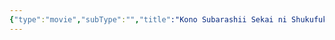 ```yaml
---
{"type":"movie","subType":"","title":"Kono Subarashii Sekai ni Shukufuku wo! Spin-off: Kono Subarashii Sekai ni Bakuen wo!","englishTitle":"Konosuba: An Explosion on This Wonderful World!","year":"","dataSource":"MALAPI","url":"https://myanimelist.net/anime/51961/Kono_Subarashii_Sekai_ni_Shukufuku_wo_Spin-off__Kono_Subarashii_Sekai_ni_Bakuen_wo","id":51961,"genres":["Comedy","Fantasy"],"producer":"","duration":"Unknown","onlineRating":0,"actors":null,"image":"https://cdn.myanimelist.net/images/anime/1180/124137.jpg","released":true,"streamingServices":null,"premiere":"01/01/1970","watched":false,"lastWatched":"","personalRating":0,"tags":["mediaDB/tv/movie"],"dg-publish":true,"permalink":"/media-db/movies/kono-subarashii-sekai-ni-shukufuku-wo-spin-off-kono-subarashii-sekai-ni-bakuen-wo/","dgPassFrontmatter":true,"noteIcon":"1","created":"2023-11-14T21:08:35.981+05:30","updated":"2023-12-10T20:48:49.030+05:30"}
---
```


